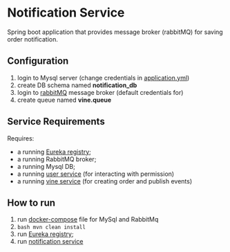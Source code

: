 
# Notification Service

Spring boot application that provides message broker (rabbitMQ) for saving order notification.

## Configuration

1. login to Mysql server (change credentials in [application.yml](src/main/resources/application.yml))
2. create DB schema named **notification_db**
3. login to [rabbitMQ](http://localhost:15672/) message broker  (default credentials for)
4. create queue named **vine.queue**

## Service Requirements

Requires:
- a running [Eureka registry](https://github.com/Volodymyr2907/vine-registration-service);
- a running RabbitMQ broker;
- a running Mysql DB;
- a running [user service](https://github.com/Volodymyr2907/user-service) (for interacting with permission)
- a running [vine service](https://github.com/Volodymyr2907/vine-service) (for creating order and publish events)

## How to run

1. run [docker-compose](src/main/resources/docker/docker-compose.yml) file for MySql and RabbitMq
2. ```bash mvn clean install```
3. run [Eureka registry](https://github.com/Volodymyr2907/vine-registration-service);
4. run [notification service](src/main/java/com/mentorship/notificationservice/NotificationServiceApplication.java)
